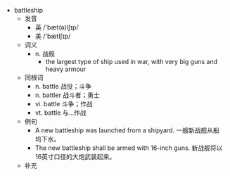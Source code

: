 - battleship
  - 发音
    - 英 /'bæt(ə)lʃɪp/
    - 美 /'bætlʃɪp/
  - 词义
    - n. 战舰
      - the largest type of ship used in war, with very big guns and heavy  armour 
  - 同根词
    - n. battle 战役；斗争
    - n. battler 战斗者；勇士
    - vi. battle 斗争；作战
    - vt. battle 与…作战
  - 例句
    - A new battleship was launched from a shipyard. 一艘新战舰从船坞下水。
    - The new battleship shall be armed with 16-inch guns. 新战舰将以16英寸口径的大炮武装起来。
  - 补充